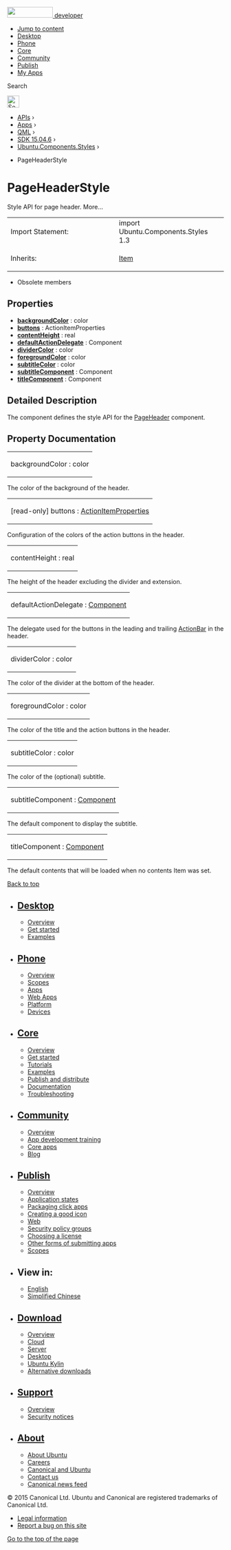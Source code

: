 <a href="https://developer.ubuntu.com/" class="logo-ubuntu"><img src="https://developer.ubuntu.com/assets/sites/ubuntu/latest/u/img/logos/logo-ubuntu-orange.svg" width="106" height="25" /> <span>developer</span></a>

-   [Jump to content](index.html#main-content)
-   [Desktop](https://developer.ubuntu.com/en/desktop/)
-   [Phone](https://developer.ubuntu.com/en/phone/)
-   [Core](https://developer.ubuntu.com/core)
-   [Community](https://developer.ubuntu.com/en/community/)
-   [Publish](https://developer.ubuntu.com/en/publish/)
-   [My Apps](https://myapps.developer.ubuntu.com/)

Search

<img src="https://developer.ubuntu.com/assets/sites/ubuntu/latest/u/img/search-white.svg" alt="Search" height="28" />

-   [APIs](../../../../index.html) ›
-   [Apps](../../../index.html) ›
-   [QML](../../index.html) ›
-   [SDK 15.04.6](../index.html) ›
-   [Ubuntu.Components.Styles](../Ubuntu.Components.Styles/index.html) ›

<!-- -->

-   PageHeaderStyle

PageHeaderStyle
===============

<span class="subtitle"></span>
Style API for page header. More...

<table>
<colgroup>
<col width="50%" />
<col width="50%" />
</colgroup>
<tbody>
<tr class="odd">
<td>Import Statement:</td>
<td>import Ubuntu.Components.Styles 1.3</td>
</tr>
<tr class="even">
<td>Inherits:</td>
<td><p><a href="../QtQuick.Item/index.html">Item</a></p></td>
</tr>
</tbody>
</table>

-   Obsolete members

<span id="properties"></span>
Properties
----------

-   ****[backgroundColor](index.html#backgroundColor-prop)**** : color
-   ****[buttons](index.html#buttons-prop)**** : ActionItemProperties
-   ****[contentHeight](index.html#contentHeight-prop)**** : real
-   ****[defaultActionDelegate](index.html#defaultActionDelegate-prop)**** : Component
-   ****[dividerColor](index.html#dividerColor-prop)**** : color
-   ****[foregroundColor](index.html#foregroundColor-prop)**** : color
-   ****[subtitleColor](index.html#subtitleColor-prop)**** : color
-   ****[subtitleComponent](index.html#subtitleComponent-prop)**** : Component
-   ****[titleComponent](index.html#titleComponent-prop)**** : Component

<span id="details"></span>
Detailed Description
--------------------

The component defines the style API for the [PageHeader](../Ubuntu.Components.PageHeader/index.html) component.

Property Documentation
----------------------

<table>
<colgroup>
<col width="100%" />
</colgroup>
<tbody>
<tr class="odd">
<td><p><span id="backgroundColor-prop"></span><span class="name">backgroundColor</span> : <span class="type">color</span></p></td>
</tr>
</tbody>
</table>

The color of the background of the header.

<table>
<colgroup>
<col width="100%" />
</colgroup>
<tbody>
<tr class="odd">
<td><p><span id="buttons-prop"></span><span class="qmlreadonly">[read-only] </span><span class="name">buttons</span> : <span class="type"><a href="../Ubuntu.Components.Styles.ActionItemProperties/index.html">ActionItemProperties</a></span></p></td>
</tr>
</tbody>
</table>

Configuration of the colors of the action buttons in the header.

<table>
<colgroup>
<col width="100%" />
</colgroup>
<tbody>
<tr class="odd">
<td><p><span id="contentHeight-prop"></span><span class="name">contentHeight</span> : <span class="type">real</span></p></td>
</tr>
</tbody>
</table>

The height of the header excluding the divider and extension.

<table>
<colgroup>
<col width="100%" />
</colgroup>
<tbody>
<tr class="odd">
<td><p><span id="defaultActionDelegate-prop"></span><span class="name">defaultActionDelegate</span> : <span class="type"><a href="../QtQml.Component/index.html">Component</a></span></p></td>
</tr>
</tbody>
</table>

The delegate used for the buttons in the leading and trailing [ActionBar](../Ubuntu.Components.ActionBar/index.html) in the header.

<table>
<colgroup>
<col width="100%" />
</colgroup>
<tbody>
<tr class="odd">
<td><p><span id="dividerColor-prop"></span><span class="name">dividerColor</span> : <span class="type">color</span></p></td>
</tr>
</tbody>
</table>

The color of the divider at the bottom of the header.

<table>
<colgroup>
<col width="100%" />
</colgroup>
<tbody>
<tr class="odd">
<td><p><span id="foregroundColor-prop"></span><span class="name">foregroundColor</span> : <span class="type">color</span></p></td>
</tr>
</tbody>
</table>

The color of the title and the action buttons in the header.

<table>
<colgroup>
<col width="100%" />
</colgroup>
<tbody>
<tr class="odd">
<td><p><span id="subtitleColor-prop"></span><span class="name">subtitleColor</span> : <span class="type">color</span></p></td>
</tr>
</tbody>
</table>

The color of the (optional) subtitle.

<table>
<colgroup>
<col width="100%" />
</colgroup>
<tbody>
<tr class="odd">
<td><p><span id="subtitleComponent-prop"></span><span class="name">subtitleComponent</span> : <span class="type"><a href="../QtQml.Component/index.html">Component</a></span></p></td>
</tr>
</tbody>
</table>

The default component to display the subtitle.

<table>
<colgroup>
<col width="100%" />
</colgroup>
<tbody>
<tr class="odd">
<td><p><span id="titleComponent-prop"></span><span class="name">titleComponent</span> : <span class="type"><a href="../QtQml.Component/index.html">Component</a></span></p></td>
</tr>
</tbody>
</table>

The default contents that will be loaded when no contents Item was set.

[Back to top](index.html#)

-   [Desktop](https://developer.ubuntu.com/en/desktop/)
    ---------------------------------------------------

    -   [Overview](https://developer.ubuntu.com/en/desktop/)
    -   [Get started](http://snapcraft.io/?utm_source=developer.ubuntu.com&utm_medium=devportal&utm_term=snaps%20snapcraft%20desktop&utm_content=menu&utm_campaign=duc_snappers)
    -   [Examples](https://github.com/ubuntu/snappy-playpen)

-   [Phone](https://developer.ubuntu.com/en/phone/)
    -----------------------------------------------

    -   [Overview](https://developer.ubuntu.com/en/phone/)
    -   [Scopes](https://developer.ubuntu.com/en/phone/scopes/)
    -   [Apps](https://developer.ubuntu.com/en/phone/apps/)
    -   [Web Apps](https://developer.ubuntu.com/en/phone/web/)
    -   [Platform](https://developer.ubuntu.com/en/phone/platform/)
    -   [Devices](https://developer.ubuntu.com/en/phone/devices/)

-   [Core](https://developer.ubuntu.com/core)
    -----------------------------------------

    -   [Overview](https://developer.ubuntu.com/core)
    -   [Get started](https://developer.ubuntu.com/core/get-started)
    -   [Tutorials](https://developer.ubuntu.com/core/tutorials)
    -   [Examples](https://developer.ubuntu.com/core/examples)
    -   [Publish and distribute](https://developer.ubuntu.com/core/publish-and-distribute)
    -   [Documentation](https://developer.ubuntu.com/core/documentation)
    -   [Troubleshooting](https://developer.ubuntu.com/core/troubleshooting)

-   [Community](https://developer.ubuntu.com/en/community/)
    -------------------------------------------------------

    -   [Overview](https://developer.ubuntu.com/en/community/)
    -   [App development training](https://developer.ubuntu.com/en/community/training/)
    -   [Core apps](https://developer.ubuntu.com/en/community/core-apps/)
    -   [Blog](https://developer.ubuntu.com/en/community/blog/)

-   [Publish](https://developer.ubuntu.com/en/publish/)
    ---------------------------------------------------

    -   [Overview](https://developer.ubuntu.com/en/publish/)
    -   [Application states](https://developer.ubuntu.com/en/publish/application-states/)
    -   [Packaging click apps](https://developer.ubuntu.com/en/publish/packaging-click-apps/)
    -   [Creating a good icon](https://developer.ubuntu.com/en/publish/creating-a-good-icon/)
    -   [Web](https://developer.ubuntu.com/en/publish/web/)
    -   [Security policy groups](https://developer.ubuntu.com/en/publish/security-policy-groups/)
    -   [Choosing a license](https://developer.ubuntu.com/en/publish/choosing-a-license/)
    -   [Other forms of submitting apps](https://developer.ubuntu.com/en/publish/other-forms-of-submitting-apps/)
    -   [Scopes](https://developer.ubuntu.com/en/publish/scopes/)

-   View in:
    --------

    -   [English](index.html "Change to language: English")
    -   [Simplified Chinese](index.html "Change to language: Simplified Chinese")

-   [Download](http://ubuntu.com/download/)
    ---------------------------------------

    -   [Overview](http://ubuntu.com/download)
    -   [Cloud](http://ubuntu.com/download/cloud)
    -   [Server](http://ubuntu.com/download/server)
    -   [Desktop](http://ubuntu.com/download/desktop)
    -   [Ubuntu Kylin](http://ubuntu.com/download/ubuntu-kylin)
    -   [Alternative downloads](http://ubuntu.com/download/alternative-downloads)

-   [Support](http://ubuntu.com/support/)
    -------------------------------------

    -   [Overview](http://ubuntu.com/support)
    -   [Security notices](http://www.ubuntu.com/usn/)

-   [About](http://ubuntu.com/about/)
    ---------------------------------

    -   [About Ubuntu](http://ubuntu.com/about/about-ubuntu)
    -   [Careers](http://www.canonical.com/careers)
    -   [Canonical and Ubuntu](http://ubuntu.com/about/canonical-and-ubuntu)
    -   [Contact us](http://ubuntu.com/about/contact-us)
    -   [Canonical news feed](http://insights.ubuntu.com/feed/)

© 2015 Canonical Ltd. Ubuntu and Canonical are registered trademarks of Canonical Ltd.

-   [Legal information](http://www.ubuntu.com/legal)
-   [Report a bug on this site](https://bugs.launchpad.net/developer-ubuntu-com/)

<span class="accessibility-aid">[Go to the top of the page](index.html#)</span>
